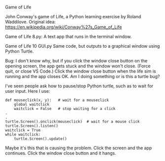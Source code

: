 Game of Life

John Conway's game of Life, a Python learning exercise by Roland Waddilove. Original idea: https://en.wikipedia.org/wiki/Conway%27s_Game_of_Life

Game of Life 8.py: A text app that runs in the terminal window.

Game of Life 10 GUI.py Same code, but outputs to a graphical window using Python Turtle.

Bug: I don't know why, but if you click the window close button on the opening screen, the app gets stuck and the window won't close. (Force quit, or close VS Code.) Click the window close button when the life sim is running and the app closes OK. Am I doing something or is this a turtle bug?

I've seen people ask how to pause/stop Python turtle, such as to wait for user input. Here I use:

    def mouseclick(x, y):   # wait for a mouseclick
        global waitclick
        waitclick = False   # stop waiting for a click
    .
    .
    turtle.Screen().onclick(mouseclick)  # wait for a mouse click
    turtle.Screen().listen()
    waitclick = True
    while waitclick:
        turtle.Screen().update()

Maybe it's this that is causing the problem. Click the screen and the app continues. Click the window close button and it hangs.
